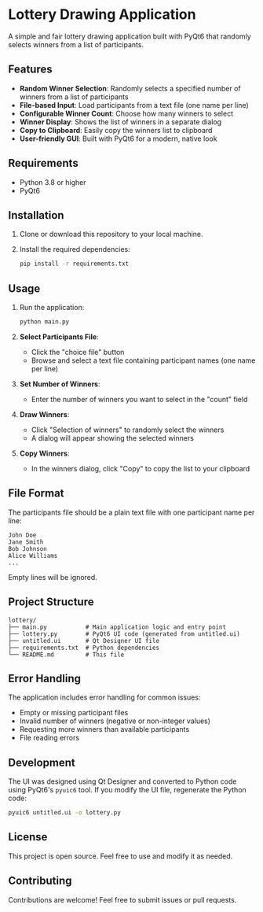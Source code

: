 # Lottery Drawing Application

A simple and fair lottery drawing application built with PyQt6 that randomly selects winners from a list of participants.

## Features

- **Random Winner Selection**: Randomly selects a specified number of winners from a list of participants
- **File-based Input**: Load participants from a text file (one name per line)
- **Configurable Winner Count**: Choose how many winners to select
- **Winner Display**: Shows the list of winners in a separate dialog
- **Copy to Clipboard**: Easily copy the winners list to clipboard
- **User-friendly GUI**: Built with PyQt6 for a modern, native look

## Requirements

- Python 3.8 or higher
- PyQt6

## Installation

1. Clone or download this repository to your local machine.

2. Install the required dependencies:
   ```bash
   pip install -r requirements.txt
   ```

## Usage

1. Run the application:
   ```bash
   python main.py
   ```

2. **Select Participants File**:
   - Click the "choice file" button
   - Browse and select a text file containing participant names (one name per line)

3. **Set Number of Winners**:
   - Enter the number of winners you want to select in the "count" field

4. **Draw Winners**:
   - Click "Selection of winners" to randomly select the winners
   - A dialog will appear showing the selected winners

5. **Copy Winners**:
   - In the winners dialog, click "Copy" to copy the list to your clipboard

## File Format

The participants file should be a plain text file with one participant name per line:

```
John Doe
Jane Smith
Bob Johnson
Alice Williams
...
```

Empty lines will be ignored.

## Project Structure

```
lottery/
├── main.py           # Main application logic and entry point
├── lottery.py        # PyQt6 UI code (generated from untitled.ui)
├── untitled.ui       # Qt Designer UI file
├── requirements.txt  # Python dependencies
└── README.md         # This file
```

## Error Handling

The application includes error handling for common issues:
- Empty or missing participant files
- Invalid number of winners (negative or non-integer values)
- Requesting more winners than available participants
- File reading errors

## Development

The UI was designed using Qt Designer and converted to Python code using PyQt6's `pyuic6` tool. If you modify the UI file, regenerate the Python code:

```bash
pyuic6 untitled.ui -o lottery.py
```

## License

This project is open source. Feel free to use and modify it as needed.

## Contributing

Contributions are welcome! Feel free to submit issues or pull requests.
